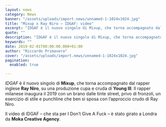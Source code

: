 ```yaml
---
layout: news
category: News
banner: "/assets/uploads/import.news/unnamed-1-1024x1024.jpg"
title: "Mixup x Ray Niro – IDGAF: video"
excerpt: "IDGAF è il nuovo singolo di Mixup, che torna accompagnato dal rapper inglese Ray Niro, su una produzione cupa e cruda di Young Ill. Il rapper milanese inaugura il 2019 con un brano dalle tinte street, privo di fronzoli, un esercizio di stile e punchline che ben si sposa con l’approccio crudo di Ray Niro. Il [&hellip"
quote: ""
description: "IDGAF è il nuovo singolo di Mixup, che torna accompagnato dal rapper inglese Ray Niro, su una produzione cupa e cruda di Young Ill. Il rapper milanese inaugura il 2019 con un brano dalle tinte street, privo di fronzoli, un esercizio di stile e punchline che ben si sposa con l’approccio crudo di Ray Niro. Il [&hellip"
keywords: ""
date: 2019-02-01T00:00:00.000+01:00
author: "Riccardo Primavera"
cover: "/assets/uploads/import.news/unnamed-1-1024x1024.jpg"
pagination:
  enabled: true

---
```


_IDGAF_ è il nuovo singolo di **Mixup**, che torna accompagnato dal rapper inglese **Ray Niro**, su una produzione cupa e cruda di **Young Ill**. Il rapper milanese inaugura il 2019 con un brano dalle tinte street, privo di fronzoli, un esercizio di stile e punchline che ben si sposa con l’approccio crudo di Ray Niro.

Il video di IDGAF – che sta per I Don’t Give A Fuck – è stato girato a Londra da **Moka Creative Agency**.